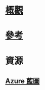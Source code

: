 # [概觀](index.md)
# [參考](http://docs.microsoft.com/dotnet/api/?term=Microsoft.Azure)
# 資源
## [Azure 藍圖](https://azure.microsoft.com/roadmap/)
